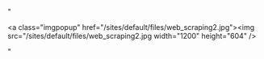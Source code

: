 "<p><a class=\"imgpopup\" href=\"/sites/default/files/web_scraping2.jpg\"><img src=\"/sites/default/files/web_scraping2.jpg width=\"1200\" height=\"604\" /></a></p> "